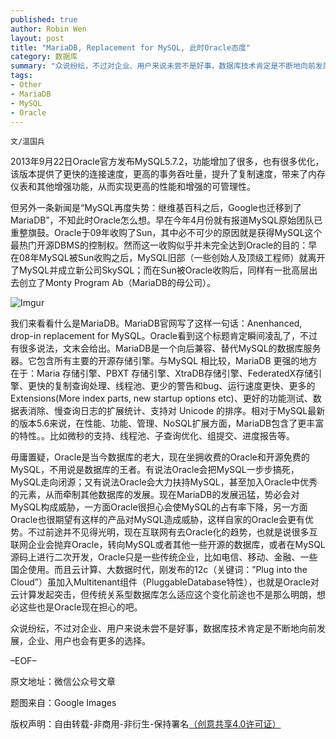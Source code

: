 ```yaml
---
published: true
author: Robin Wen
layout: post
title: "MariaDB, Replacement for MySQL, 此时Oracle态度"
category: 数据库
summary: "众说纷纭，不过对企业、用户来说未尝不是好事，数据库技术肯定是不断地向前发展，企业、用户也会有更多的选择。"
tags: 
- Other
- MariaDB
- MySQL
- Oracle
---
```


`文/温国兵`

2013年9月22日Oracle官方发布MySQL5.7.2，功能增加了很多，也有很多优化，该版本提供了更快的连接速度，更高的事务吞吐量，提升了复制速度，带来了内存仪表和其他增强功能，从而实现更高的性能和增强的可管理性。

但另外一条新闻是“MySQL再度失势：继维基百科之后，Google也迁移到了MariaDB”，不知此时Oracle怎么想。早在今年4月份就有报道MySQL原始团队已重整旗鼓。Oracle于09年收购了Sun，其中必不可少的原因就是获得MySQL这个最热门开源DBMS的控制权。然而这一收购似乎并未完全达到Oracle的目的：早在08年MySQL被Sun收购之后，MySQL旧部（一些创始人及顶级工程师）就离开了MySQL并成立新公司SkySQL；而在Sun被Oracle收购后，同样有一批高层出去创立了Monty Program Ab（MariaDB的母公司）。

![Imgur](http://i.imgur.com/WiY6p7L.png)

我们来看看什么是MariaDB。MariaDB官网写了这样一句话：Anenhanced, drop-in replacement for MySQL。Oracle看到这个标题肯定瞬间凌乱了，不过有很多说法，文末会给出。MariaDB是一个向后兼容、替代MySQL的数据库服务器。它包含所有主要的开源存储引擎。与MySQL 相比较，MariaDB 更强的地方在于：Maria 存储引擎、PBXT 存储引擎、XtraDB存储引擎、FederatedX存储引擎、更快的复制查询处理、线程池、更少的警告和bug、运行速度更快、更多的 Extensions(More index parts, new startup options etc)、更好的功能测试、数据表消除、慢查询日志的扩展统计、支持对 Unicode 的排序。相对于MySQL最新的版本5.6来说，在性能、功能、管理、NoSQL扩展方面，MariaDB包含了更丰富的特性。。比如微秒的支持、线程池、子查询优化、组提交、进度报告等。

毋庸置疑，Oracle是当今数据库的老大，现在坐拥收费的Oracle和开源免费的MySQL，不用说是数据库的王者。有说法Oracle会把MySQL一步步搞死，MySQL走向闭源；又有说法Oracle会大力扶持MySQL，甚至加入Oracle中优秀的元素，从而牵制其他数据库的发展。现在MariaDB的发展迅猛，势必会对MySQL构成威胁，一方面Oracle很担心会使MySQL的占有率下降，另一方面Oracle也很期望有这样的产品对MySQL造成威胁，这样自家的Oracle会更有优势。不过前途并不见得光明，现在互联网有去Oracle化的趋势，也就是说很多互联网企业会抛弃Oracle，转向MySQL或者其他一些开源的数据库，或者在MySQL源码上进行二次开发，Oracle只是一些传统企业，比如电信、移动、金融、一些国企使用。而且云计算、大数据时代，刚发布的12c（关键词：”Plug into the Cloud”）虽加入Multitenant组件（PluggableDatabase特性），也就是Oracle对云计算发起突击，但传统关系型数据库怎么适应这个变化前途也不是那么明朗，想必这些也是Oracle现在担心的吧。

众说纷纭，不过对企业、用户来说未尝不是好事，数据库技术肯定是不断地向前发展，企业、用户也会有更多的选择。

–EOF–

原文地址：微信公众号文章

题图来自：Google Images

版权声明：自由转载-非商用-非衍生-保持署名<a href="http://creativecommons.org/licenses/by-nc-nd/4.0/deed.zh" target="_blank">（创意共享4.0许可证）</a>
